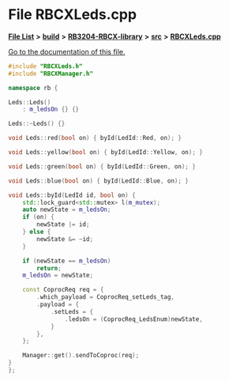 
# File RBCXLeds.cpp

[**File List**](files.md) **>** [**build**](dir_4fef79e7177ba769987a8da36c892c5f.md) **>** [**RB3204-RBCX-library**](dir_6e2f6bf38ad600996f360c484704d30b.md) **>** [**src**](dir_2fb57cfb6554052417264f60890e0af6.md) **>** [**RBCXLeds.cpp**](RBCXLeds_8cpp.md)

[Go to the documentation of this file.](RBCXLeds_8cpp.md) 


````cpp
#include "RBCXLeds.h"
#include "RBCXManager.h"

namespace rb {

Leds::Leds()
    : m_ledsOn {} {}

Leds::~Leds() {}

void Leds::red(bool on) { byId(LedId::Red, on); }

void Leds::yellow(bool on) { byId(LedId::Yellow, on); }

void Leds::green(bool on) { byId(LedId::Green, on); }

void Leds::blue(bool on) { byId(LedId::Blue, on); }

void Leds::byId(LedId id, bool on) {
    std::lock_guard<std::mutex> l(m_mutex);
    auto newState = m_ledsOn;
    if (on) {
        newState |= id;
    } else {
        newState &= ~id;
    }

    if (newState == m_ledsOn)
        return;
    m_ledsOn = newState;

    const CoprocReq req = {
        .which_payload = CoprocReq_setLeds_tag,
        .payload = {
            .setLeds = {
                .ledsOn = (CoprocReq_LedsEnum)newState,
            }
        },
    };

    Manager::get().sendToCoproc(req);
}
};
````

